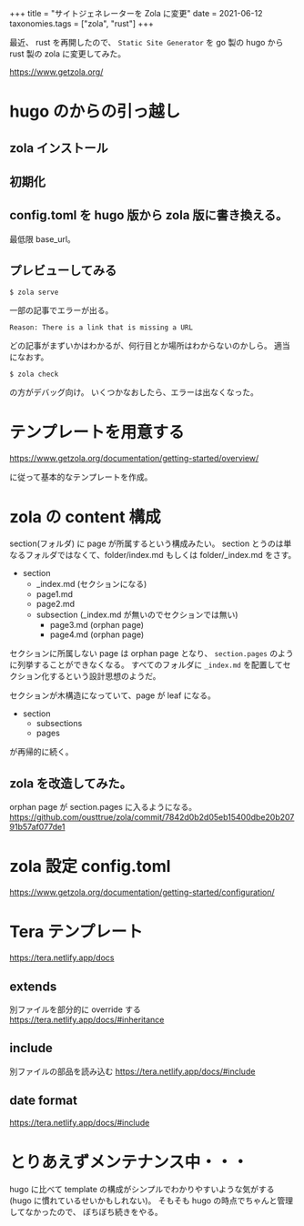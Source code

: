 +++
title = "サイトジェネレーターを Zola に変更"
date = 2021-06-12
taxonomies.tags = ["zola", "rust"]
+++

最近、 rust を再開したので、
`Static Site Generator` を go 製の hugo から rust 製の zola に変更してみた。

https://www.getzola.org/

# hugo のからの引っ越し

## zola インストール

## 初期化

## config.toml を hugo 版から zola 版に書き換える。

最低限 base_url。

## プレビューしてみる

```
$ zola serve
```

一部の記事でエラーが出る。

```
Reason: There is a link that is missing a URL
```

どの記事がまずいかはわかるが、何行目とか場所はわからないのかしら。
適当になおす。

```
$ zola check
```

の方がデバッグ向け。
いくつかなおしたら、エラーは出なくなった。

# テンプレートを用意する

https://www.getzola.org/documentation/getting-started/overview/

に従って基本的なテンプレートを作成。

# zola の content 構成

section(フォルダ) に page が所属するという構成みたい。
section とうのは単なるフォルダではなくて、folder/index.md もしくは folder/_index.md をさす。

* section
    * _index.md (セクションになる)
    * page1.md
    * page2.md
    * subsection (_index.md が無いのでセクションでは無い)
        * page3.md (orphan page)
        * page4.md (orphan page)

セクションに所属しない page は orphan page となり、 `section.pages` のように列挙することができなくなる。
すべてのフォルダに `_index.md` を配置してセクション化するという設計思想のようだ。

セクションが木構造になっていて、page が leaf になる。

* section
    * subsections
    * pages

が再帰的に続く。

## zola を改造してみた。

orphan page が section.pages に入るようになる。
https://github.com/ousttrue/zola/commit/7842d0b2d05eb15400dbe20b20791b57af077de1

# zola 設定 config.toml
https://www.getzola.org/documentation/getting-started/configuration/

# Tera テンプレート
https://tera.netlify.app/docs

## extends
別ファイルを部分的に override する
https://tera.netlify.app/docs/#inheritance

## include
別ファイルの部品を読み込む
https://tera.netlify.app/docs/#include

## date format
https://tera.netlify.app/docs/#include

# とりあえずメンテナンス中・・・

hugo に比べて template の構成がシンプルでわかりやすいような気がする
(hugo に慣れているせいかもしれない)。
そもそも hugo の時点でちゃんと管理してなかったので、
ぼちぼち続きをやる。
